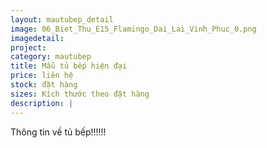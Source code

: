 ```yaml
---
layout: mautubep_detail
image: 06_Biet_Thu_E15_Flamingo_Dai_Lai_Vinh_Phuc_0.png
imagedetail:
project: 
category: mautubep
title: Mẫu tủ bếp hiện đại
price: liên hệ
stock: đặt hàng
sizes: Kích thước theo đặt hàng
description: |
---
```

Thông tin về tủ bếp!!!!!!
